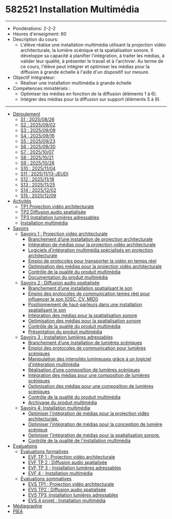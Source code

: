 # <!-- %: COURS  -->582521 Installation Multimédia<!-- %; -->

--- 
* Pondérations: <!-- %: PONDERATION  -->2-2-2<!-- %; -->
* Heures d'enseigment: <!-- %: HEURES_ENSEIGNEMENT  -->60<!-- %; -->
* Description du cours:  
    * <!-- %: DESCRIPTION_COURS  -->L'élève réalise une installation multimédia utilisant la projection vidéo architecturale, la lumière scénique et la spatialisation sonore. Il développe sa capacité à planifier l'intégration, à traiter les médias, à valider leur qualité, à présenter le travail et à l'archiver.  Au terme de ce cours, l'élève peut intégrer et optimiser les médias pour la diffusion à grande échelle à l'aide d'un dispositif sur mesure.<!-- %; -->
* Objectif intégrateur: 
    * <!-- %: OBJECTIF_INTEGRATEUR -->Réaliser une installation multimédia à grande échelle<!-- %; -->
* Compétences ministériels : 
    * <!-- %: COMPETENCE_MINISTERIELLE_1 -->Optimiser les médias en fonction de la diffusion (éléments 1 à 6).<!-- %; -->
    * <!-- %: COMPETENCE_MINISTERIELLE_2 -->Intégrer des médias pour la diffusion sur support (éléments 5 à 9).<!-- %; -->
---

<!-- start-replace-subnav -->
* [Déroulement](/01-deroulement/)
    * [S1 : <!-- %: S1 -->2025/08/26<!-- %; -->](/01-deroulement/01/)
    * [S2 : <!-- %: S2 -->2025/09/02<!-- %; -->](/01-deroulement/02/)
    * [S3 : <!-- %: S3 -->2025/09/09<!-- %; -->](/01-deroulement/03/)
    * [S4 : <!-- %: S4 -->2025/09/16<!-- %; -->](/01-deroulement/04/)
    * [S5 : <!-- %: S5 -->2025/09/23<!-- %; -->](/01-deroulement/05/)
    * [S6 : <!-- %: S6 -->2025/09/30<!-- %; -->](/01-deroulement/06/)
    * [S7 : <!-- %: S7 -->2025/10/07<!-- %; -->](/01-deroulement/07/)
    * [S8 : <!-- %: S8 -->2025/10/21<!-- %; -->](/01-deroulement/08/)
    * [S9 : <!-- %: S9 -->2025/10/28<!-- %; -->](/01-deroulement/09/)
    * [S10 : <!-- %: S10 -->2025/11/04<!-- %; -->](/01-deroulement/10/)
    * [S11 : <!-- %: S11 -->2025/11/13-JEUDI<!-- %; -->](/01-deroulement/11/)
    * [S12 : <!-- %: S12 -->2025/11/18<!-- %; -->](/01-deroulement/12/)
    * [S13 : <!-- %: S13 -->2025/11/25<!-- %; -->](/01-deroulement/13/)
    * [S14 : <!-- %: S14 -->2025/12/02<!-- %; -->](/01-deroulement/14/)
    * [S15 : <!-- %: S15 -->2025/12/09<!-- %; -->](/01-deroulement/15/)
* [Activités ](/02-activites/)
    * [TP1 <!-- %: BLOC1 -->Projection vidéo architecturale<!-- %; -->](/02-activites/01/)
    * [TP2 <!-- %: BLOC2 -->Diffusion audio spatialisée<!-- %; -->](/02-activites/02/)
    * [TP3 <!-- %: BLOC3 -->Installation lumières adressables<!-- %; -->](/02-activites/03/)
    * [<!-- %: BLOC4 -->Installation multimédia<!-- %; -->](/02-activites/04/)
* [Savoirs](/03-savoirs/)
    * [Savoirs 1 : <!-- %: BLOC1 -->Projection vidéo architecturale<!-- %; -->](/03-savoirs/01/)
        * [Branchement d’une installation de projection architecturale](/03-savoirs/01/01/)
        * [Intégration de médias pour la projection vidéo architecturale](/03-savoirs/01/02/)
        * [Logiciels d'intégration multimédia spécialisés en projection architecturale](/03-savoirs/01/03/)
        * [Emploi de protocoles pour transporter la vidéo en temps réel](/03-savoirs/01/04/)
        * [Optimisation des médias pour la projection vidéo architecturale](/03-savoirs/01/05/)
        * [Contrôle de la qualité du produit multimédia](/03-savoirs/01/06/)
        * [Documentation du produit multimédia](/03-savoirs/01/07/)
    * [Savoirs 2 : <!-- %: BLOC2 -->Diffusion audio spatialisée<!-- %; -->](/03-savoirs/02/)
        * [Branchement d’une installation spatialisant le son](/03-savoirs/02/01/)
        * [Emploi des protocoles de communication temps réel pour influencer le son (OSC, CV, MIDI)](/03-savoirs/02/02/)
        * [Positionnement de haut-parleurs dans une installation spatialisant le son](/03-savoirs/02/03/)
        * [Intégration des médias pour la spatialisation sonore](/03-savoirs/02/04/)
        * [Optimisation des médias pour la spatialisation sonore](/03-savoirs/02/05/)
        * [Contrôle de la qualité du produit multimédia](/03-savoirs/02/06/)
        * [Présentation du produit multimédia](/03-savoirs/02/07/)
    * [Savoirs 3 : <!-- %: BLOC3 -->Installation lumières adressables<!-- %; -->](/03-savoirs/03/)
        * [Branchement d’une installation de lumières scéniques](/03-savoirs/03/01/)
        * [Emploi des protocoles de communication pour lumières scéniques](/03-savoirs/03/02/)
        * [Manipulation des intensités lumineuses grâce à un logiciel d'intégration multimédia](/03-savoirs/03/03/)
        * [Réalisation d’une composition de lumières scéniques](/03-savoirs/03/04/)
        * [Intégration des médias pour une composition de lumières scéniques](/03-savoirs/03/05/)
        * [Optimisation des médias pour une composition de lumières scéniques](/03-savoirs/03/06/)
        * [Contrôle de la qualité du produit multimédia](/03-savoirs/03/07/)
        * [Archivage du produit multimédia](/03-savoirs/03/08/)
    * [Savoirs 4: <!-- %: BLOC4 -->Installation multimédia<!-- %; -->](/03-savoirs/04/)
        * [Optimiser l'intégration de médias pour la projection vidéo architecturale.](/03-savoirs/04/01/)
        * [Optimiser l'intégration de médias pour la conception de lumière scénique](/03-savoirs/04/02/)
        * [Optimiser l'intégration de médias pour la spatialisation sonore.](/03-savoirs/04/03/)
        * [Contrôle de la qualité de l'installation multimédia](/03-savoirs/04/04/)
* [Évaluations](/04-evaluations/)
    * [Évaluations formatives](/04-evaluations/formatives/)
        * [EVF TP 1 : <!-- %: BLOC1 -->Projection vidéo architecturale<!-- %; -->](/04-evaluations/formatives/01/)
        * [EVF TP 2 : <!-- %: BLOC2 -->Diffusion audio spatialisée<!-- %; -->](/04-evaluations/formatives/02/)
        * [EVF TP 3 - <!-- %: BLOC3 -->Installation lumières adressables<!-- %; -->](/04-evaluations/formatives/03/)
        * [EVF 4 - <!-- %: BLOC4 -->Installation multimédia<!-- %; -->](/04-evaluations/formatives/04/)
    * [Évaluations sommatives](/04-evaluations/sommatives/)
        * [EVS TP1 : <!-- %: BLOC1 -->Projection vidéo architecturale<!-- %; -->](/04-evaluations/sommatives/01/)
        * [EVS TP2 : <!-- %: BLOC2 -->Diffusion audio spatialisée<!-- %; -->](/04-evaluations/sommatives/02/)
        * [EVS TP3 :<!-- %: BLOC3 -->Installation lumières adressables<!-- %; -->](/04-evaluations/sommatives/03/)
        * [EVS 4 projet : <!-- %: BLOC4 -->Installation multimédia<!-- %; -->](/04-evaluations/sommatives/04/)
* [Médiagraphie](/05-mediagraphie/)
* [PIEA](/06-piea/)
<!-- end-replace-subnav -->
